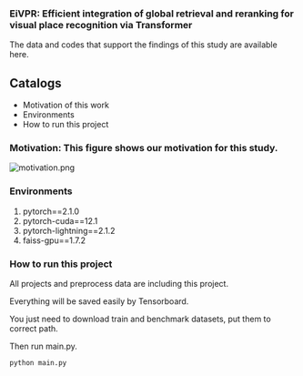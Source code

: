 <h3 align="left"> EiVPR: Efficient integration of global retrieval and reranking for visual place recognition via Transformer </h3>
The data and codes that support the findings of this study are available here.

## Catalogs

- Motivation of this work
- Environments
- How to run this project

### Motivation: This figure shows our motivation for this study.
![motivation.png](images%2Fmotivation.png)

### Environments
1. pytorch==2.1.0
2. pytorch-cuda==12.1
2. pytorch-lightning==2.1.2
3. faiss-gpu==1.7.2

### How to run this project
All projects and preprocess data are including this project.

Everything will be saved easily by Tensorboard.

You just need to download train and benchmark datasets, put them to correct path. 

Then run main.py.

```sh
python main.py
```